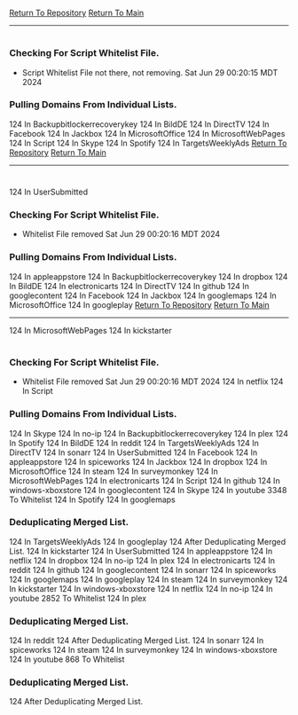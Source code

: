 [Return To Repository](https://github.com/DigitalWarrior/piholeparser/)
[Return To Main](https://github.com/DigitalWarrior/piholeparser/blob/master/RecentRunLogs/Mainlog.md)
____________________________________
# 
### Checking For Script Whitelist File.
* Script Whitelist File not there, not removing. Sat Jun 29 00:20:15 MDT 2024
### Pulling Domains From Individual Lists.
124 In Backupbitlockerrecoverykey
124 In BildDE
124 In DirectTV
124 In Facebook
124 In Jackbox
124 In MicrosoftOffice
124 In MicrosoftWebPages
124 In Script
124 In Skype
124 In Spotify
124 In TargetsWeeklyAds
[Return To Repository](https://github.com/DigitalWarrior/piholeparser/)
[Return To Main](https://github.com/DigitalWarrior/piholeparser/blob/master/RecentRunLogs/Mainlog.md)
____________________________________
# 
124 In UserSubmitted
### Checking For Script Whitelist File.
* Whitelist File removed Sat Jun 29 00:20:16 MDT 2024
### Pulling Domains From Individual Lists.
124 In appleappstore
124 In Backupbitlockerrecoverykey
124 In dropbox
124 In BildDE
124 In electronicarts
124 In DirectTV
124 In github
124 In googlecontent
124 In Facebook
124 In Jackbox
124 In googlemaps
124 In MicrosoftOffice
124 In googleplay
[Return To Repository](https://github.com/DigitalWarrior/piholeparser/)
[Return To Main](https://github.com/DigitalWarrior/piholeparser/blob/master/RecentRunLogs/Mainlog.md)
____________________________________
124 In MicrosoftWebPages
124 In kickstarter
# 
### Checking For Script Whitelist File.
* Whitelist File removed Sat Jun 29 00:20:16 MDT 2024
124 In netflix
124 In Script
### Pulling Domains From Individual Lists.
124 In Skype
124 In no-ip
124 In Backupbitlockerrecoverykey
124 In plex
124 In Spotify
124 In BildDE
124 In reddit
124 In TargetsWeeklyAds
124 In DirectTV
124 In sonarr
124 In UserSubmitted
124 In Facebook
124 In appleappstore
124 In spiceworks
124 In Jackbox
124 In dropbox
124 In MicrosoftOffice
124 In steam
124 In surveymonkey
124 In MicrosoftWebPages
124 In electronicarts
124 In Script
124 In github
124 In windows-xboxstore
124 In googlecontent
124 In Skype
124 In youtube
3348 To Whitelist
124 In Spotify
124 In googlemaps
### Deduplicating Merged List.
124 In TargetsWeeklyAds
124 In googleplay
124 After Deduplicating Merged List.
124 In kickstarter
124 In UserSubmitted
124 In appleappstore
124 In netflix
124 In dropbox
124 In no-ip
124 In plex
124 In electronicarts
124 In reddit
124 In github
124 In googlecontent
124 In sonarr
124 In spiceworks
124 In googlemaps
124 In googleplay
124 In steam
124 In surveymonkey
124 In kickstarter
124 In windows-xboxstore
124 In netflix
124 In no-ip
124 In youtube
2852 To Whitelist
124 In plex
### Deduplicating Merged List.
124 In reddit
124 After Deduplicating Merged List.
124 In sonarr
124 In spiceworks
124 In steam
124 In surveymonkey
124 In windows-xboxstore
124 In youtube
868 To Whitelist
### Deduplicating Merged List.
124 After Deduplicating Merged List.
